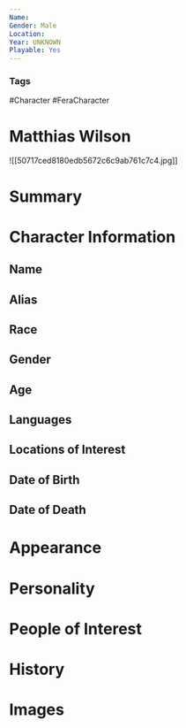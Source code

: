 ```yaml
---
Name: 
Gender: Male
Location: 
Year: UNKNOWN
Playable: Yes
---
```


### Tags
#Character #FeraCharacter 

# Matthias Wilson
![[50717ced8180edb5672c6c9ab761c7c4.jpg]]

# Summary


# Character Information

## Name

## Alias

## Race

## Gender

## Age

## Languages

## Locations of Interest

## Date of Birth

## Date of Death

# Appearance

# Personality

# People of Interest

# History

# Images
